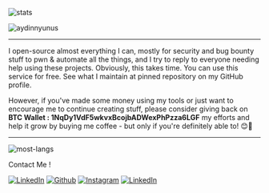 ![stats](https://github-readme-stats.vercel.app/api?username=aydinnyunus&show_icons=true&hide_title=true&count_private=true&theme=radical)
<p align="left"> <img src="https://komarev.com/ghpvc/?username=aydinnyunus" alt="aydinnyunus" /> </p>


---

I open-source almost everything I can, mostly for security and bug bounty stuff to pwn & automate all the things, and I try to reply to everyone needing help using these projects. Obviously, this takes time. You can use this service for free. See what I maintain at pinned repository on my GitHub profile.

However, if you've made some money using my tools or just want to encourage me to continue creating stuff, please consider giving back on 
**BTC Wallet : 1NqDy1VdF5wkvxBcojbADWexPhPzza6LGF** my efforts and help it grow by buying me coffee - but only if you're definitely able to! 😊🎉

---

![most-langs](https://github-readme-stats.vercel.app/api/top-langs/?username=aydinnyunus&hide=javascript,html&theme=radical&layout=compact)

Contact Me !

[<img target="_blank" src="https://img.icons8.com/bubbles/100/000000/linkedin.png" title="LinkedIn">](https://linkedin.com/in/yunus-ayd%C4%B1n-b9b01a18a/)       [<img target="_blank" src="https://img.icons8.com/bubbles/100/000000/github.png" title="Github">](https://github.com/aydinnyunus/WhatsappBOT)     [<img target="_blank" src="https://img.icons8.com/bubbles/100/000000/instagram-new.png" title="Instagram">](https://instagram.com/aydinyunus_/) [<img target="_blank" src="https://img.icons8.com/bubbles/100/000000/twitter.png" title="LinkedIn">](https://twitter.com/aydinnyunuss)

<!--
**dwisiswant0/dwisiswant0** is a ✨ _special_ ✨ repository because its `README.md` (this file) appears on your GitHub profile.

Here are some ideas to get you started:

- 🔭 I’m currently working on ...
- 🌱 I’m currently learning ...
- 👯 I’m looking to collaborate on ...
- 🤔 I’m looking for help with ...
- 💬 Ask me about ...
- 📫 How to reach me: ...
- 😄 Pronouns: ...
- ⚡ Fun fact: ...
-->
